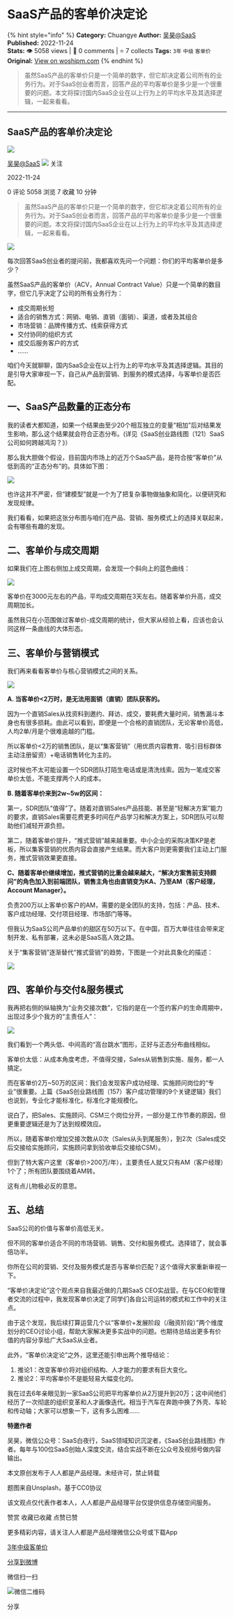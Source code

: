 # SaaS产品的客单价决定论
{% hint style="info" %}
**Category:** Chuangye
**Author:** [吴昊@SaaS](https://www.woshipm.com/u/738490)
**Published:** 2022-11-24  
**Stats:** 👁️ 5058 views | 💬 0 comments | ⭐ 7 collects
**Tags:** `3年` `中级` `客单价`
**Original:** [View on woshipm.com](https://www.woshipm.com/chuangye/5686903.html)
{% endhint %}
> 虽然SaaS产品的客单价只是一个简单的数字，但它却决定着公司所有的业务行为。对于SaaS创业者而言，回答产品的平均客单价是多少是一个很重要的问题。本文将探讨国内SaaS企业在以上行为上的平均水平及其选择逻辑，一起来看看。

---

## SaaS产品的客单价决定论

[![](https://image.woshipm.com/wp-files/2018/08/02vefpnv98YNz5XVeK2L.jpg!/both/72x72)](https://www.woshipm.com/u/738490)

[吴昊@SaaS](https://www.woshipm.com/u/738490) ![](https://static.woshipm.com/tag/1123_1@2x.png) 关注

2022-11-24

0 评论 5058 浏览 7 收藏 10 分钟

> 虽然SaaS产品的客单价只是一个简单的数字，但它却决定着公司所有的业务行为。对于SaaS创业者而言，回答产品的平均客单价是多少是一个很重要的问题。本文将探讨国内SaaS企业在以上行为上的平均水平及其选择逻辑，一起来看看。

![](https://image.woshipm.com/wp-files/2022/11/swXoBAasR2YjGUhihgES.jpg)

每次回答SaaS创业者的提问前，我都喜欢先问一个问题：你们的平均客单价是多少？

虽然SaaS产品的客单价（ACV，Annual Contract Value）只是一个简单的数目字，但它几乎决定了公司的所有业务行为：

*   成交周期长短
*   适合的销售方式：网销、电销、直销（面销）、渠道，或者及其组合
*   市场营销：品牌传播方式、线索获得方式
*   交付协同的组织方式
*   成交后服务客户的方式
*   ……

咱们今天就聊聊，国内SaaS企业在以上行为上的平均水平及其选择逻辑。其目的是引导大家审视一下，自己从产品到营销、到服务的模式选择，与客单价是否匹配。

## 一、SaaS产品数量的正态分布

我的读者大都知道，如果一个结果由至少20个相互独立的变量“相加”后对结果发生影响，那么这个结果就会符合正态分布。(详见《SaaS创业路线图（121）SaaS公司如何跨越鸿沟？》）

那么我大胆做个假设，目前国内市场上的近万个SaaS产品，是符合按“客单价”从低到高的“正态分布”的。具体如下图：

![](https://image.woshipm.com/wp-files/2022/11/qDPpQSWHQwke0202hSbl.png)

也许这并不严密，但“建模型”就是一个为了把复杂事物做抽象和简化，以便研究和发现规律。

我们看看，如果把这张分布图与咱们在产品、营销、服务模式上的选择关联起来，会有哪些有趣的发现。

## 二、客单价与成交周期

如果我们在上图右侧加上成交周期，会发现一个斜向上的蓝色曲线：

![](https://image.woshipm.com/wp-files/2022/11/TkUwv9GC4tU9RPHu8Q82.png)

客单价在3000元左右的产品，平均成交周期在3天左右。随着客单价升高，成交周期加长。

虽然我只在小范围做过客单价-成交周期的统计，但大家从经验上看，应该也会认同这样一条曲线的大体形态。

## 三、客单价与营销模式

我们再来看看客单价与核心营销模式之间的关系。

![](https://image.woshipm.com/wp-files/2022/11/y3AwP06sVfweQU2qw86P.png)

**A. 当客单价<2万时，是无法用面销（直销）团队获客的。**

因为一个直销Sales从找资料到邀约、拜访、成交，要耗费大量时间，销售漏斗本身也有很多损耗。由此可以看到，即便是一个合格的直销团队，无论客单价高低，人均2单/月是个很难逾越的门槛。

所以客单价<2万的销售团队，是以“集客营销”（用优质内容教育、吸引目标群体主动注册留资）+电话销售转化为主的。

这时候也不太可能设置一个SDR团队打陌生电话或是清洗线索。因为一笔成交客单价太低，不能支撑两个人的成本。

**B. 随着客单价来到2w~5w的区间：**

第一，SDR团队“值得”了。随着对直销Sales产品技能、甚至是“轻解决方案”能力的要求，直销Sales需要花费更多时间在产品学习和解决方案上，SDR团队可以帮助他们减轻开源负担。

第二，随着客单价提升，“推式营销”越来越重要。中小企业的采购决策KP是老板，所以集客营销的优质内容会直接产生结果。而大客户则更需要我们主动上门服务，推式营销效果更直接。

**C、随着客单价继续增加，推式营销的比重会越来越大，“解决方案售前支持顾问”的角色加入到前端团队，销售主角也由直销变为KA、乃至AM（客户经理，Account Manager）。**

负责200万以上客单价客户的AM，需要的是全团队的支持，包括：产品、技术、客户成功经理、交付项目经理、市场部门等等。

但我认为SaaS公司产品单价的甜区在50万以下。在中国，百万大单往往会带来定制开发、私有部署，这未必是SaaS高人效之路。

关于“集客营销”逐渐替代“推式营销”的趋势，下图是一个对此具象化的描述：

![](https://image.woshipm.com/wp-files/2022/11/ouH0ABhNKFxI9BQTLRLs.png)

## 四、客单价与交付&服务模式

我再把右侧的纵轴换为“业务交接次数”，它指的是在一个签约客户的生命周期中，出现过多少个我方的“主责任人”：

![](https://image.woshipm.com/wp-files/2022/11/UNXwB7Xq5LxCHqDUosQZ.png)

我们看到一个两头低、中间高的“高台跳水”图形，正好与正态分布曲线相似。

客单价太低：从成本角度考虑，不值得交接，Sales从销售到实施、服务，都一人搞定。

而在客单价2万~50万的区间：我们会发现客户成功经理、实施顾问岗位的“专业”很重要。上篇《SaaS创业路线图（157）客户成功管理的9个关键逻辑》我们也说到，专业化才能标准化，标准化才能规模化。

说白了，把Sales、实施顾问、CSM三个岗位分开，一部分是工作节奏的原因，但更重要逻辑还是为了达到规模效应。

所以，随着客单价增加交接次数从0次（Sales从头到尾服务），到2次（Sales成交后交接给实施顾问，实施顾问拿到验收单后交接给CSM）。

但到了特大客户这里（客单价>200万/年），主要责任人就又只有AM（客户经理）1个了；所有团队要围绕着AM转。

这有点儿物极必反的意思。

## 五、总结

SaaS公司的价值与客单价高低无关。

但不同的客单价适合不同的市场营销、销售、交付和服务模式。选择错了，就会事倍功半。

你所在公司的营销、交付及服务模式是否与客单价匹配？这个值得大家重新审视一下。

“客单价决定论”这个观点来自我最近做的几期SaaS CEO实战营。在与CEO和管理者交流的过程中，我发现客单价决定了同学们各自公司运转的模式和工作中的关注点。

由于这个发现，我后续打算运营几个以“客单价+发展阶段（/融资阶段）”两个维度划分的CEO讨论小组，帮助大家解决更多实战中的问题。也期待总结出更多有价值的内容分享给广大SaaS从业者。

此外，“客单价决定论”之外，这里还能引申出两个推导结论：

1.  推论1：改变客单价将对组织结构、人才能力的要求有巨大变化。
2.  推论2：平均客单价不是能轻易大幅变化的。

我在过去6年亲眼见到一家SaaS公司把平均客单价从2万提升到20万；这中间他们经历了一次彻底的组织变革和人才画像迭代。相当于汽车在奔跑中换了外壳、车轮和传动轴；大家可以想象一下，这有多么困难……

**特邀作者**

吴昊，微信公众号：SaaS白夜行，SaaS领域知识沉淀者，《SaaS创业路线图》作者。每年与100位SaaS创始人深度交流，结合实战不断在公众号及视频号做内容输出。

本文原创发布于人人都是产品经理。未经许可，禁止转载

题图来自Unsplash，基于CC0协议

该文观点仅代表作者本人，人人都是产品经理平台仅提供信息存储空间服务。

赞赏 收藏已收藏 点赞已赞

更多精彩内容，请关注人人都是产品经理微信公众号或下载App

[3年](https://www.woshipm.com/tag/3%e5%b9%b4)[中级](https://www.woshipm.com/tag/%e4%b8%ad%e7%ba%a7)[客单价](https://www.woshipm.com/tag/%e5%ae%a2%e5%8d%95%e4%bb%b7)

[分享到微博](https://service.weibo.com/share/share.php?appkey=2775287854&title=SaaS产品的客单价决定论&url=https://www.woshipm.com/chuangye/5686903.html&pic=https://image.woshipm.com/wp-files/2022/11/swXoBAasR2YjGUhihgES.jpg)

微信扫一扫

![微信二维码](https://api.pwmqr.com/qrcode/create/?url=https://www.woshipm.com/chuangye/5686903.html)

分享